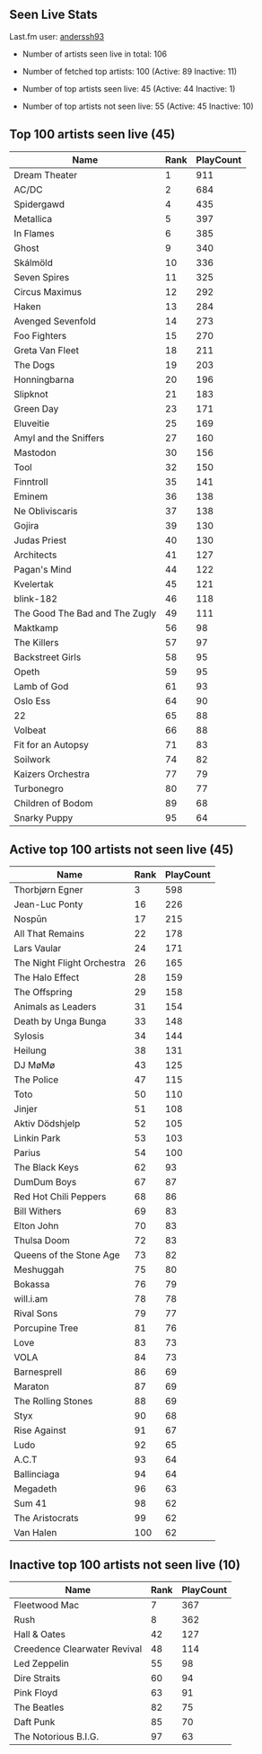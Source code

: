 ## Seen Live Stats

Last.fm user: [anderssh93](https://www.last.fm/user/anderssh93)

- Number of artists seen live in total: 106

- Number of fetched top artists: 100 (Active: 89 Inactive: 11)

- Number of top artists seen live: 45 (Active: 44 Inactive: 1)

- Number of top artists not seen live: 55 (Active: 45 Inactive: 10)

## Top 100 artists seen live (45)

Name                           | Rank | PlayCount
------------------------------ | ---- | ---------
Dream Theater                  | 1    | 911      
AC/DC                          | 2    | 684      
Spidergawd                     | 4    | 435      
Metallica                      | 5    | 397      
In Flames                      | 6    | 385      
Ghost                          | 9    | 340      
Skálmöld                       | 10   | 336      
Seven Spires                   | 11   | 325      
Circus Maximus                 | 12   | 292      
Haken                          | 13   | 284      
Avenged Sevenfold              | 14   | 273      
Foo Fighters                   | 15   | 270      
Greta Van Fleet                | 18   | 211      
The Dogs                       | 19   | 203      
Honningbarna                   | 20   | 196      
Slipknot                       | 21   | 183      
Green Day                      | 23   | 171      
Eluveitie                      | 25   | 169      
Amyl and the Sniffers          | 27   | 160      
Mastodon                       | 30   | 156      
Tool                           | 32   | 150      
Finntroll                      | 35   | 141      
Eminem                         | 36   | 138      
Ne Obliviscaris                | 37   | 138      
Gojira                         | 39   | 130      
Judas Priest                   | 40   | 130      
Architects                     | 41   | 127      
Pagan's Mind                   | 44   | 122      
Kvelertak                      | 45   | 121      
blink-182                      | 46   | 118      
The Good The Bad and The Zugly | 49   | 111      
Maktkamp                       | 56   | 98       
The Killers                    | 57   | 97       
Backstreet Girls               | 58   | 95       
Opeth                          | 59   | 95       
Lamb of God                    | 61   | 93       
Oslo Ess                       | 64   | 90       
22                             | 65   | 88       
Volbeat                        | 66   | 88       
Fit for an Autopsy             | 71   | 83       
Soilwork                       | 74   | 82       
Kaizers Orchestra              | 77   | 79       
Turbonegro                     | 80   | 77       
Children of Bodom              | 89   | 68       
Snarky Puppy                   | 95   | 64       

## Active top 100 artists not seen live (45)

Name                       | Rank | PlayCount
-------------------------- | ---- | ---------
Thorbjørn Egner            | 3    | 598      
Jean-Luc Ponty             | 16   | 226      
Nospūn                     | 17   | 215      
All That Remains           | 22   | 178      
Lars Vaular                | 24   | 171      
The Night Flight Orchestra | 26   | 165      
The Halo Effect            | 28   | 159      
The Offspring              | 29   | 158      
Animals as Leaders         | 31   | 154      
Death by Unga Bunga        | 33   | 148      
Sylosis                    | 34   | 144      
Heilung                    | 38   | 131      
DJ MøMø                    | 43   | 125      
The Police                 | 47   | 115      
Toto                       | 50   | 110      
Jinjer                     | 51   | 108      
Aktiv Dödshjelp            | 52   | 105      
Linkin Park                | 53   | 103      
Parius                     | 54   | 100      
The Black Keys             | 62   | 93       
DumDum Boys                | 67   | 87       
Red Hot Chili Peppers      | 68   | 86       
Bill Withers               | 69   | 83       
Elton John                 | 70   | 83       
Thulsa Doom                | 72   | 83       
Queens of the Stone Age    | 73   | 82       
Meshuggah                  | 75   | 80       
Bokassa                    | 76   | 79       
will.i.am                  | 78   | 78       
Rival Sons                 | 79   | 77       
Porcupine Tree             | 81   | 76       
Love                       | 83   | 73       
VOLA                       | 84   | 73       
Barnesprell                | 86   | 69       
Maraton                    | 87   | 69       
The Rolling Stones         | 88   | 69       
Styx                       | 90   | 68       
Rise Against               | 91   | 67       
Ludo                       | 92   | 65       
A.C.T                      | 93   | 64       
Ballinciaga                | 94   | 64       
Megadeth                   | 96   | 63       
Sum 41                     | 98   | 62       
The Aristocrats            | 99   | 62       
Van Halen                  | 100  | 62       

## Inactive top 100 artists not seen live (10)

Name                         | Rank | PlayCount
---------------------------- | ---- | ---------
Fleetwood Mac                | 7    | 367      
Rush                         | 8    | 362      
Hall & Oates                 | 42   | 127      
Creedence Clearwater Revival | 48   | 114      
Led Zeppelin                 | 55   | 98       
Dire Straits                 | 60   | 94       
Pink Floyd                   | 63   | 91       
The Beatles                  | 82   | 75       
Daft Punk                    | 85   | 70       
The Notorious B.I.G.         | 97   | 63       
